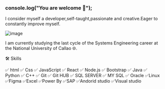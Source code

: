 ### console.log("You are welcome 👋");


I consider myself a developer,self-taught,passionate and creative.Eager to constantly improve myself.

![image](https://user-images.githubusercontent.com/67877726/187810847-29e35cf6-69ce-4a65-a670-9e7b724f0686.png)


I am currently studying the last cycle of the Systems Engineering career at the National University of Callao 🌐.

🛠  Skills

✅ html
✅ Css
✅ JavaScript
✅ React
✅ Node.js
✅ Bootstrap
✅ Java
✅ Python
✅ C++
✅ Git
✅ Git HUB
✅ SQL SERVER
✅ MY SQL 
✅ Oracle
✅Linux
✅Figma
✅Excel
✅Power By
✅SAP
✅Andorid studio
✅Visual studio


